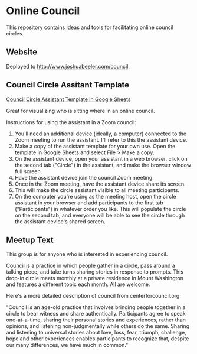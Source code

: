 # Online Council

This repository contains ideas and tools for facilitating online council circles.

## Website

Deployed to http://www.joshuabeeler.com/council.

## Council Circle Assitant Template

[Council Circle Assistant Template in Google Sheets](https://docs.google.com/spreadsheets/d/1tfnQF0CdS6SiegmbfevmZ6r_XNXZXmInH89JAcCtHCs/edit?usp=sharing)

Great for visualizing who is sitting where in an online council.

Instructions for using the assistant in a Zoom council:
1. You'll need an additional device (ideally, a computer) connected to the Zoom meeting to run the assistant. I'll refer to this the assistant device.
2. Make a copy of the assistant template for your own use. Open the template in Google Sheets and select File > Make a copy.
3. On the assistant device, open your assistant in a web browser, click on the second tab ("Circle") in the assistant, and make the browser window full screen.
4. Have the assistant device join the council Zoom meeting.
5. Once in the Zoom meeting, have the assistant device share its screen.
6. This will make the circle assistant visible to all meeting participants.
7. On the computer you're using as the meeting host, open the circle assistant in your browser and add participants to the first tab ("Participants") in whatever order you like. This will populate the circle on the second tab, and everyone will be able to see the circle through the assistant device's shared screen.

## Meetup Text

This group is for anyone who is interested in experiencing council.

Council is a practice in which people gather in a circle, pass around a talking piece, and take turns sharing stories in response to prompts. This drop-in circle meets monthly at a private residence in Mount Washington and features a different topic each month. All are welcome.

Here's a more detailed description of council from centerforcouncil.org:

"Council is an age-old practice that involves bringing people together in a circle to bear witness and share authentically. Participants agree to speak one-at-a-time, sharing their personal stories and experiences, rather than opinions, and listening non-judgmentally while others do the same. Sharing and listening to universal stories about love, loss, fear, triumph, challenge, hope and other experiences enables participants to recognize that, despite our many differences, we have much in common."
